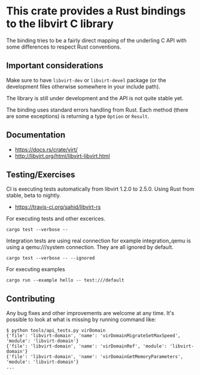 # This crate provides a Rust bindings to the libvirt C library

The binding tries to be a fairly direct mapping of the underling C API
with some differences to respect Rust conventions.

## Important considerations

Make sure to have `libvirt-dev` or `libvirt-devel` package (or the
development files otherwise somewhere in your include path).

The library is still under development and the API is not quite stable
yet.

The binding uses standard errors handling from Rust. Each method
(there are some exceptions) is returning a type `Option` or `Result`.

## Documentation

* https://docs.rs/crate/virt/
* http://libvirt.org/html/libvirt-libvirt.html

## Testing/Exercises

CI is executing tests automatically from libvirt 1.2.0 to 2.5.0. Using
Rust from stable, beta to nightly.

* https://travis-ci.org/sahid/libvirt-rs

For executing tests and other excerices.

```
cargo test --verbose --
```

Integration tests are using real connection for example
integration_qemu is using a qemu:///system connection. They are all
ignored by default.

```
cargo test --verbose -- --ignored
```

For executing examples

```
cargo run --example hello -- test:///default
```

## Contributing

Any bug fixes and other improvements are welcome at any time. It's
possible to look at what is missing by running command like:

```
$ python tools/api_tests.py virDomain
{'file': 'libvirt-domain', 'name': 'virDomainMigrateSetMaxSpeed', 'module': 'libvirt-domain'}
{'file': 'libvirt-domain', 'name': 'virDomainRef', 'module': 'libvirt-domain'}
{'file': 'libvirt-domain', 'name': 'virDomainGetMemoryParameters', 'module': 'libvirt-domain'}
...
```
